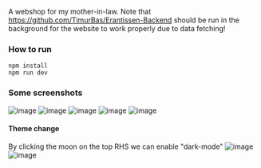 A webshop for my mother-in-law.
Note that https://github.com/TimurBas/Erantissen-Backend should be run in the background for the website to work properly due to data fetching!

### How to run
```
npm install
npm run dev
```

### Some screenshots
![image](https://user-images.githubusercontent.com/49007811/173808153-1e747784-4ccc-419b-956e-ead081080bd1.png)
![image](https://user-images.githubusercontent.com/49007811/173808189-c8582d49-3197-4f0b-8a76-c789eead2ed7.png)
![image](https://user-images.githubusercontent.com/49007811/173808465-f8b5d5b2-ffba-4be6-89d3-9130957c5dda.png)
![image](https://user-images.githubusercontent.com/49007811/173808429-d18d3d15-870b-496e-82b5-75617b1199bc.png)
![image](https://user-images.githubusercontent.com/49007811/173808496-865c67c8-3833-4556-a260-ac8ebc1aa1e5.png)

#### Theme change
By clicking the moon on the top RHS we can enable "dark-mode"
![image](https://user-images.githubusercontent.com/49007811/173808238-20d75616-dc1d-48a4-907f-a5ab1a36c600.png)
![image](https://user-images.githubusercontent.com/49007811/173808533-23eb54a4-76bb-44d6-ba71-5ba83f07e06e.png)
